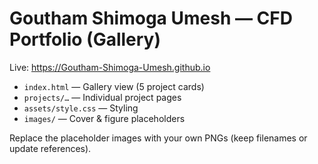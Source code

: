 # Goutham Shimoga Umesh — CFD Portfolio (Gallery)
Live: https://Goutham-Shimoga-Umesh.github.io

- `index.html` — Gallery view (5 project cards)
- `projects/…` — Individual project pages
- `assets/style.css` — Styling
- `images/` — Cover & figure placeholders

Replace the placeholder images with your own PNGs (keep filenames or update references).
